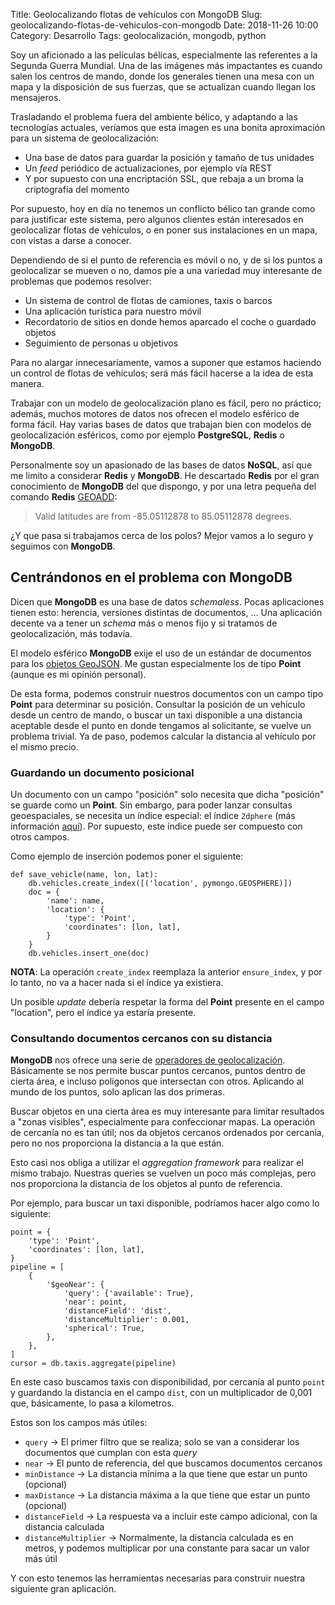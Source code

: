 Title: Geolocalizando flotas de vehículos con MongoDB
Slug: geolocalizando-flotas-de-vehiculos-con-mongodb
Date: 2018-11-26 10:00
Category: Desarrollo
Tags: geolocalización, mongodb, python



Soy un aficionado a las películas bélicas, especialmente las referentes a la Segunda Guerra Mundial. Una de las imágenes más impactantes es cuando salen los centros de mando, donde los generales tienen una mesa con un mapa y la disposición de sus fuerzas, que se actualizan cuando llegan los mensajeros.

Trasladando el problema fuera del ambiente bélico, y adaptando a las tecnologías actuales, veríamos que esta imagen es una bonita aproximación para un sistema de geolocalización:

* Una base de datos para guardar la posición y tamaño de tus unidades
* Un *feed* periódico de actualizaciones, por ejemplo vía REST
* Y por supuesto con una encriptación SSL, que rebaja a un broma la criptografía del momento

Por supuesto, hoy en día no tenemos un conflicto bélico tan grande como para justificar este sistema, pero algunos clientes están interesados en geolocalizar flotas de vehículos, o en poner sus instalaciones en un mapa, con vistas a darse a conocer.

Dependiendo de si el punto de referencia es móvil o no, y de si los puntos a geolocalizar se mueven o no, damos pie a una variedad muy interesante de problemas que podemos resolver:

* Un sistema de control de flotas de camiones, taxis o barcos
* Una aplicación turística para nuestro móvil
* Recordatorio de sitios en donde hemos aparcado el coche o guardado objetos
* Seguimiento de personas u objetivos

Para no alargar innecesariamente, vamos a suponer que estamos haciendo un control de flotas de vehículos; será más fácil hacerse a la idea de esta manera.

Trabajar con un modelo de geolocalización plano es fácil, pero no práctico; además, muchos motores de datos nos ofrecen el modelo esférico de forma fácil. Hay varias bases de datos que trabajan bien con modelos de geolocalización esféricos, como por ejemplo **PostgreSQL**, **Redis** o **MongoDB**.

Personalmente soy un apasionado de las bases de datos **NoSQL**, así que me limito a considerar **Redis** y **MongoDB**. He descartado **Redis** por el gran conocimiento de **MongoDB** del que dispongo, y por una letra pequeña del comando **Redis** [GEOADD](https://redis.io/commands/geoadd):

> Valid latitudes are from -85.05112878 to 85.05112878 degrees.

¿Y que pasa si trabajamos cerca de los polos? Mejor vamos a lo seguro y seguimos con **MongoDB**.

## Centrándonos en el problema con MongoDB

Dicen que **MongoDB** es una base de datos *schemaless*. Pocas aplicaciones tienen esto: herencia, versiones distintas de documentos, ... Una aplicación decente va a tener un *schema* más o menos fijo y si tratamos de geolocalización, más todavía.

El modelo esférico **MongoDB** exije el uso de un estándar de documentos para los [objetos GeoJSON](https://docs.mongodb.com/manual/reference/geojson/). Me gustan especialmente los de tipo **Point** (aunque es mi opinión personal).

De esta forma, podemos construir nuestros documentos con un campo tipo **Point** para determinar su posición. Consultar la posición de un vehículo desde un centro de mando, o buscar un taxi disponible a una distancia aceptable desde el punto en donde tengamos al solicitante, se vuelve un problema trivial. Ya de paso, podemos calcular la distancia al vehículo por el mismo precio.

### Guardando un documento posicional

Un documento con un campo "posición" solo necesita que dicha "posición" se guarde como un **Point**. Sin embargo, para poder lanzar consultas geoespaciales, se necesita un índice especial: el índice `2dphere` (más información [aquí](https://docs.mongodb.com/manual/core/2dsphere/)). Por supuesto, este índice puede ser compuesto con otros campos.

Como ejemplo de inserción podemos poner el siguiente:

```python3
def save_vehicle(name, lon, lat):
	db.vehicles.create_index([('location', pymongo.GEOSPHERE)])
	doc = {
		'name': name,
		'location': {
			'type': 'Point',
			'coordinates': [lon, lat],
		}
	}
	db.vehicles.insert_one(doc)
```

**NOTA**: La operación `create_index` reemplaza la anterior `ensure_index`, y por lo tanto, no va a hacer nada si el índice ya existiera.

Un posible *update* debería respetar la forma del **Point** presente en el campo "location", pero el índice ya estaría presente.

### Consultando documentos cercanos con su distancia

**MongoDB** nos ofrece una serie de [operadores de geolocalización](https://docs.mongodb.com/manual/geospatial-queries/#geospatial-query-operators). Básicamente se nos permite buscar puntos cercanos, puntos dentro de cierta área, e incluso polígonos que intersectan con otros. Aplicando al mundo de los puntos, solo aplican las dos primeras.

Buscar objetos en una cierta área es muy interesante para limitar resultados a "zonas visibles", especialmente para confeccionar mapas. La operación de cercanía no es tan útil; nos da objetos cercanos ordenados por cercanía, pero no nos proporciona la distancia a la que están.

Esto casi nos obliga a utilizar el *aggregation framework* para realizar el mismo trabajo. Nuestras queries se vuelven un poco más complejas, pero nos proporciona la distancia de los objetos al punto de referencia.

Por ejemplo, para buscar un taxi disponible, podríamos hacer algo como lo siguiente:

```python3
point = {
    'type': 'Point',
    'coordinates': [lon, lat],
}
pipeline = [
    {
        '$geoNear': {
            'query': {'available': True},
            'near': point,
            'distanceField': 'dist',
            'distanceMultiplier': 0.001,
            'spherical': True,
        },
    },
]
cursor = db.taxis.aggregate(pipeline)
```

En este caso buscamos taxis con disponibilidad, por cercanía al punto `point` y guardando la distancia en el campo `dist`, con un multiplicador de 0,001 que, básicamente, lo pasa a kilometros.

Estos son los campos más útiles:

* `query` &rarr; El primer filtro que se realiza; solo se van a considerar los documentos que cumplan con esta *query*
* `near` &rarr; El punto de referencia, del que buscamos documentos cercanos
* `minDistance` &rarr; La distancia mínima a la que tiene que estar un punto (opcional)
* `maxDistance` &rarr; La distancia máxima a la que tiene que estar un punto (opcional)
* `distanceField` &rarr; La respuesta va a incluir este campo adicional, con la distancia calculada
* `distanceMultiplier` &rarr; Normalmente, la distancia calculada es en metros, y podemos multiplicar por una constante para sacar un valor más útil

Y con esto tenemos las herramientas necesarias para construir nuestra siguiente gran aplicación.
